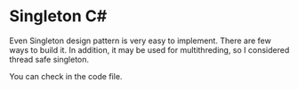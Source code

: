 # Singleton C#

Even Singleton design pattern is very easy to implement. There are few ways to build it. In addition, it may be used for multithreding, so I considered thread safe singleton.

You can check in the code file.
